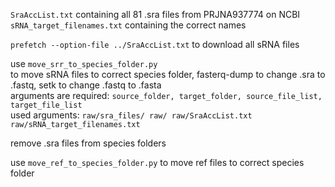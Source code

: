 ```SraAccList.txt``` containing all 81 .sra files from PRJNA937774 on NCBI  
```sRNA_target_filenames.txt``` containing the correct names  

```prefetch --option-file ../SraAccList.txt``` to download all sRNA files  

use ```move_srr_to_species_folder.py```  
to move sRNA files to correct species folder, fasterq-dump to change .sra to .fastq, setk to change .fastq to .fasta  
arguments are required: ```source_folder, target_folder, source_file_list, target_file_list```  
used arguments: ```raw/sra_files/ raw/ raw/SraAccList.txt raw/sRNA_target_filenames.txt```  

remove .sra files from species folders  

use ```move_ref_to_species_folder.py``` 
to move ref files to correct species folder
